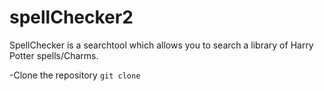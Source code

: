 # spellChecker2

SpellChecker is a searchtool which allows you to search a library of Harry Potter spells/Charms.

-Clone the repository `git clone `
